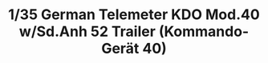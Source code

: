 ---
layout: product
title: "1/35 German Telemeter KDO Mod.40 w/Sd.Anh 52 Trailer (Kommando-Gerät 40)"
price: "TBA" 
desc: "Maketa"
img_path: "/assets/img/BRNC35103.webp"
brand: "Bronco"
available: false
special_offer: false
new: false
soon: false
cat: "010000"
subcat: "015800"
subsubcat: "0N/A"
sifra: "BRNC35103"
popular: false
spec: false
---